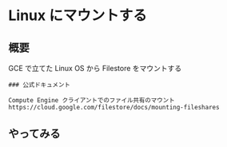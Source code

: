 # Linux にマウントする

## 概要

GCE で立てた Linux OS から Filestore をマウントする

```
### 公式ドキュメント

Compute Engine クライアントでのファイル共有のマウント
https://cloud.google.com/filestore/docs/mounting-fileshares
```


## やってみる
